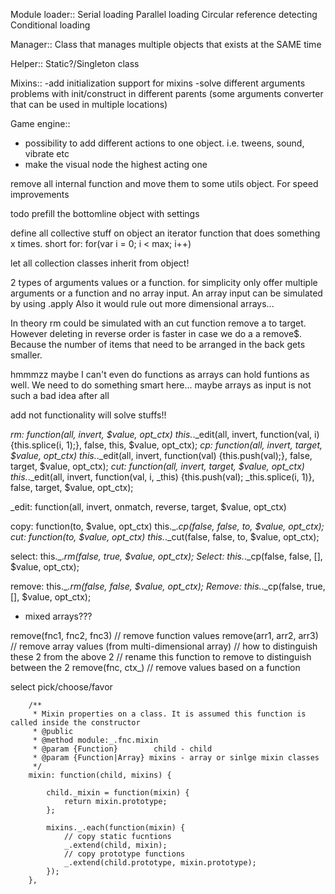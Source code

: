 Module loader::
Serial loading
Parallel loading
Circular reference detecting
Conditional loading

Manager::
Class that manages multiple objects that exists at the SAME time

Helper::
Static?/Singleton class

Mixins::
-add initialization support for mixins
-solve different arguments problems with init/construct in different parents (some arguments converter that can be used in multiple locations)


Game engine::
- possibility to add different actions to one object. i.e. tweens, sound, vibrate etc
- make the visual node the highest acting one






















remove all internal function and move them to some utils object. For speed improvements

todo prefill the bottomline object with settings

define all collective stuff on object
an iterator function that does something x times. short for: for(var i = 0; i < max; i++)

let all collection classes inherit from object!

2 types of arguments values or a function. for simplicity only offer multiple arguments or a function and no array input. An array input can be simulated by using .apply
Also it would rule out more dimensional arrays...

In theory rm could be simulated with an cut function remove a to target. However deleting in reverse order is faster in case we do a a remove$.
Because the number of items that need to be arranged in the back gets smaller.

hmmmzz maybe I can't even do functions as arrays can hold funtions as well. We need to do something smart here... maybe arrays as input is not such a bad idea after all

add not functionality will solve stuffs!!

_rm: function(all, invert, $value, opt_ctx)            this._._edit(all, invert, function(val, i) {this.splice(i, 1);}, false, this, $value, opt_ctx);
_cp:  function(all, invert, target, $value, opt_ctx)   this._._edit(all, invert, function(val) {this.push(val);}, false, target, $value, opt_ctx);
_cut: function(all, invert, target, $value, opt_ctx)   this._._edit(all, invert, function(val, i, _this) {this.push(val); _this.splice(i, 1)}, false, target, $value, opt_ctx);

_edit: function(all, invert, onmatch, reverse, target, $value, opt_ctx)

copy: function(to, $value, opt_ctx) this._._cp(false, false, to, $value, opt_ctx);
cut:  function(to, $value, opt_ctx) this._._cut(false, false, to, $value, opt_ctx);

select:  this._._rm(false, true, $value, opt_ctx);
Select: this._._cp(false, false, [], $value, opt_ctx);

remove:  this._._rm(false, false, $value, opt_ctx);
Remove: this._._cp(false, true, [], $value, opt_ctx);

- mixed arrays???

remove(fnc1, fnc2, fnc3)  // remove function values
remove(arr1, arr2, arr3)  // remove array values (from multi-dimensional array)
// how to distinguish these 2 from the above 2
// rename this function to remove to distinguish between the 2
remove(fnc, ctx_)         // remove values based on a function

select
pick/choose/favor

        /**
         * Mixin properties on a class. It is assumed this function is called inside the constructor
         * @public
         * @method module:_.fnc.mixin
         * @param {Function}        child - child
         * @param {Function|Array} mixins - array or sinlge mixin classes
         */
        mixin: function(child, mixins) {

            child._mixin = function(mixin) {
                return mixin.prototype;
            };

            mixins._.each(function(mixin) {
                // copy static fucntions
                _.extend(child, mixin);
                // copy prototype functions
                _.extend(child.prototype, mixin.prototype);
            });
        },